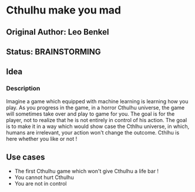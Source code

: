# Cthulhu make you mad

## Original Author: Leo Benkel

## Status: BRAINSTORMING

## Idea

### Description

Imagine a game which equipped with machine learning is learning how you play.
As you progress in the game, in a horror Cthulhu universe, the game will 
sometimes take over and play to game for you. The goal is for the player,
not to realize that he is not entirely in control of his action. The goal
is to make it in a way which would show case the Cthlhu universe, in which,
humans are irrelevant, your action won't change the outcome. Cthlhu is here
whether you like or not !

## Use cases

* The first Cthulhu game which won't give Cthulhu a life bar !
* You cannot hurt Cthulhu
* You are not in control
